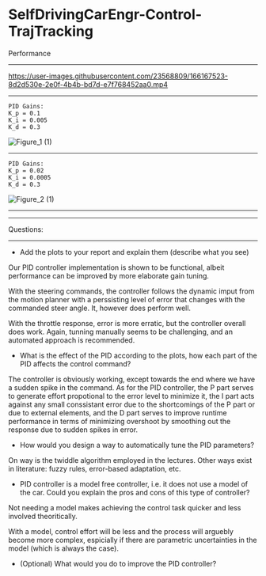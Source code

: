 # SelfDrivingCarEngr-Control-TrajTracking

Performance
___


https://user-images.githubusercontent.com/23568809/166167523-8d2d530e-2e0f-4b4b-bd7d-e7f768452aa0.mp4


___
```
PID Gains:
K_p = 0.1
K_i = 0.005
K_d = 0.3
```
![Figure_1 (1)](https://user-images.githubusercontent.com/23568809/166166936-1158d7d6-d596-468a-8877-1151b3519c3f.png)
___
```
PID Gains:
K_p = 0.02
K_i = 0.0005
K_d = 0.3
```
![Figure_2 (1)](https://user-images.githubusercontent.com/23568809/166166940-831efc56-f725-4885-8f67-4c90a10f814b.png)
___

___
Questions:
___
- Add the plots to your report and explain them (describe what you see)

Our PID controller implementation is shown to be functional, albeit performance can be improved by more elaborate gain tuning.

With the steering commands, the controller follows the dynamic imput from the motion planner with a perssisting level of error that changes with the commanded steer angle. It, however does perform well.

With the throttle response, error is more erratic, but the controller overall does work. Again, tunning manually seems to be challenging, and an automated approach is recommended.

- What is the effect of the PID according to the plots, how each part of the PID affects the control command?

The controller is  obviously working, except towards the end where we have a sudden spike in the command. As for the PID controller, the P part serves to generate effort propotional to the error level to minimize it, the I part acts against any small conssistant error due to the shortcomings of the P part or due to external elements, and the D part serves to improve runtime performance in terms of minimizing overshoot by smoothing out the response due to sudden spikes in error.

- How would you design a way to automatically tune the PID parameters?

On way is the twiddle algorithm employed in the lectures. Other ways exist in literature: fuzzy rules, error-based adaptation, etc.

- PID controller is a model free controller, i.e. it does not use a model of the car. Could you explain the pros and cons of this type of controller?

Not needing a model makes achieving the control task quicker and less involved theoritically.

With a model, control effort will be less and the process will arguebly become more complex, espicially if there are parametric uncertainties in the model (which is always the case).

- (Optional) What would you do to improve the PID controller?
